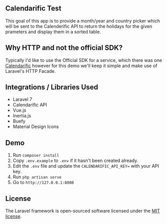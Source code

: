## Calendarific Test

This goal of this app is to provide a month/year and country picker which will be sent to the Calenderific API to return the holidays for the given prameters and display them in a sorted table.

## Why HTTP and not the official SDK?
Typically I'd like to use the Official SDK for a service, which there was one [Calendarific](https://github.com/calendarific/php-calendarific) however for this demo we'll keep it simple and make use of Laravel's HTTP Facade.

## Integrations / Libraries Used
- Laravel 7
- Calendarific API
- Vue.js
- Inertia.js
- Buefy
- Material Design Icons

## Demo

1. Run `composer install`
2. Copy `.env.example` to `.env` if it hasn't been created already.
3. Edit the `.env` file and update the `CALENDARIFIC_API_KEY=` with your API key.
4. Run `php artisan serve`
5. Go to `http://127.0.0.1:8000`

## License

The Laravel framework is open-sourced software licensed under the [MIT license](https://opensource.org/licenses/MIT).
